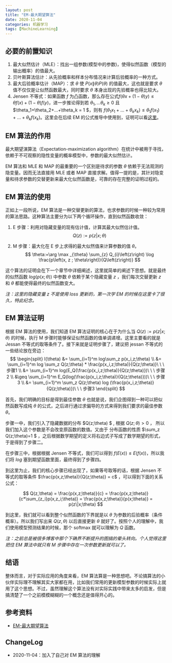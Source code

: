 ```yaml
---
layout: post
title: "EM-最大期望算法"
date: 2020-11-04
categories: 机器学习
tags: [MachineLearning]
---
```

## 必要的前置知识
1. 最大似然估计（MLE）：找出一组参数(模型中的参数)，使得似然函数（模型的输出概率）的值最大。
2. 贝叶斯算法估计：从先验概率和样本分布情况来计算后验概率的一种方式。
3. 最大后验概率估计（MAP）：求 $\theta$ 使 $P(x\|\theta)P(\theta)$ 的值最大，这也就是要求 $\theta$ 值不仅仅是让似然函数最大，同时要求 $\theta$ 本身出现的先验概率也得比较大。
4. Jensen 不等式：如果函数 $f$ 为凸函数，那么存在公式$f(\theta x + (1-\theta)y) \leq \theta f(x) + (1-\theta) f(y)$，进一步推论得到若 $\theta_1,...\theta_k \geq 0$  且$\theta_1+\theta_2+...+\theta_k = 1 $，则有 $f(\theta_1 x_1 + ... + \theta_k x_k) \leq \theta_1 f(x_1) + ... + \theta_k f(x_k)$。这里会在后续 EM 的公式推导中使用到，证明可以看[这里](https://en.wikipedia.org/wiki/Jensen%27s_inequality)。

## EM 算法的作用
最大期望演算法（Expectation-maximization algorithm）在统计中被用于寻找，依赖于不可观察的隐性变量的概率模型中，参数的最大似然估计。

EM 算法和 MLE 和 MAP 的最重要的一个区别是待求的参数 $\theta$ 依赖于无法观测的隐变量。因而无法直接用 MLE 或者 MAP 直接求解。值得一提的是，其针对隐变量和待求参数的交替更新来最大化似然函数是，可靠的存在完整的证明过程的。

## EM 算法的使用
正如上一段所说，EM 算法是一种交替更新的算法，也求参数的时候一种较为常用的算法思路。这种算法主要分为以下两个循环操作，直到似然函数收敛：
1. E 步骤：利用对隐藏变量的现有估计值，计算其最大似然估计值。
$$
Q(z) := p(z|x;\theta)
$$

2. M 步骤：最大化在 E 步上求得的最大似然值来计算参数的值 $\theta$。
$$
\theta:=\arg \max _{\theta} \sum_{z} Q_{i}\left(z\right) \log \frac{p\left(x, z ; \theta\right)}{Q\left(z\right)}
$$

这个算法的证明会在下一个章节中详细阐述，这里就简单的阐述下思想。就是最终的似然函数 $log(p(x;\theta))$ 中参数 $\theta$ 依赖于某个隐藏变量 $z$ ，我们每次交替更新 $z$ 和 $\theta$ 都能使得最终的似然函数变大。

*注：这里的隐藏变量 $z$ 不是使用 loss 更新的，第一次学 EM 的时候在这里卡了很久，特此纪念。*

## EM 算法证明
根据 EM 算法的使用，我们知道 EM 算法证明的核心在于为什么当 $Q(z) := p(z|x;\theta)$ 的时候，执行 M 步骤时能够保证似然函数的值单调递增。这里主要看的就是 Jessan 不等式的取等条件了。接下来就是证明步骤了，建议把 jessan 不等式的一些结论放在旁边：
$$
\begin{split}
l(\theta) &= \sum_{i=1}^m log\sum_z p(x_i,z;\theta) \\
&= \sum_{i=1}^m log \sum_z Q(z;\theta) * \frac{p(x_i,z;\theta)}{Q(z;\theta)}\ \ \ 步骤1 \\
&= \sum_{i=1}^m log(E_Q(\frac{p(x_i,z;\theta)}{Q(z;\theta)})\ \ \ 步骤2 \\
&\geq \sum_{i=1}^m E_Q(log(\frac{p(x_i,z;\theta)}{Q(z;\theta)}))\ \ \ 步骤3 \\
&= \sum_{i=1}^m \sum_z Q(z;\theta) log (\frac{p(x_i,z;\theta)}{Q(z;\theta)})\ \ \ 步骤3
\end{split}
$$

首先，我们明确的目标是得到最佳参数 $\theta$ 也就是说，我们企图得到一种可以把似然函数写成纯 $\theta$ 的公式，之后进行通过求偏导的方式来得到我们要求的最佳参数 $\theta$。

步骤一中，我们引入了隐藏数据的分布 $Q(z;\theta) $ , 根据 $Q(z;\theta) > 0$ ， 所以我们加入这个参数是不会改变原函数的数值。又由于 分布函数的性质 $\sum_z Q(z;\theta)=1 $ ，之后根据数学期望的定义将右边式子写成了数学期望的形式，于是得到了步骤二。

在步骤三中，根据根据 Jensen 不等式，我们可以得到 $f(E(x)) \leq E(f(x))$，所以我们将 $log$ 塞到期望函数里面，最终得到了步骤四。

到这里为止，我们的核心步骤已经出现了，如果等号取等的话，根据 Jensen 不等式的取等条件 $\frac{p(x,z;\theta)}{Q(z;\theta)} = c$ ，可以得到下面的关系公式：

$$
Q(z,\theta) = \frac{p(x,z;\theta)}{c} = \frac{p(x,z;\theta)}{c*\sum_{z_i}p(x,z_i;\theta)} = \frac{p(x,z;\theta)}{p(x;\theta)} = p(z\|x;\theta)
$$

到这里，我们就可以看到整个似然函数的下界就是以 $\theta$ 为参数的后验概率（条件概率）。所以我们写出来 $Q(z,\theta)$ 以后直接更新 $\theta$ 就好了。按照个人的理解中，我们使用模型预测结果的时候，那个 softmax 就可以理解为 $Q$ 函数。

*注：之前总是被很多博客中那个下确界不断提升的图搞的晕头转向。个人觉得这里把住 EM 算法中就只有 M 步骤中存在一次参数更新就可以了。*

## 结语
整体而言，对于实际应用的角度来看，EM 算法算是一种思想吧。不论搞算法的小伙伴实际理不理解其实大家都在用，比如我们常用的更新模型参数的时候实际上就用了这个思想。不过，虽然理解这个算法没有对实际实践中带来太多的启发，但是搞清楚了一个之前模模糊糊的一个概念还是值得开心的。

## 参考资料
- [EM-最大期望算法](http://www.csuldw.com/2015/12/02/2015-12-02-EM-algorithms/)

## ChangeLog
- 2020-11-04：加入了自己对 EM 算法的理解
<script type="text/x-mathjax-config">MathJax.Hub.Config({tex2jax: {inlineMath:[['$','$']]}});</script>
<script type="text/javascript" src="https://cdnjs.cloudflare.com/ajax/libs/mathjax/2.7.1/MathJax.js?config=TeX-AMS-MML_HTMLorMML"></script>
